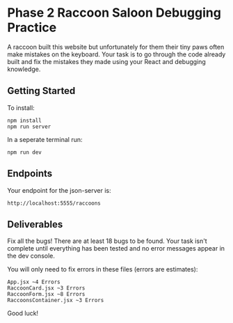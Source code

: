 # Phase 2 Raccoon Saloon Debugging Practice

A raccoon built this website but unfortunately for them their tiny paws often make mistakes on the keyboard. Your task is to go through the code already built and fix the mistakes they made using your React and debugging knowledge.

## Getting Started

To install:

```
npm install
npm run server
```

In a seperate terminal run:

```
npm run dev
```

## Endpoints

Your endpoint for the json-server is:

```
http://localhost:5555/raccoons
```

## Deliverables

Fix all the bugs! There are at least 18 bugs to be found. Your task isn't complete until everything has been tested and no error messages appear in the dev console.

You will only need to fix errors in these files (errors are estimates):

```
App.jsx ~4 Errors
RaccoonCard.jsx ~3 Errors
RaccoonForm.jsx ~8 Errors
RaccoonsContainer.jsx ~3 Errors
```

Good luck!
